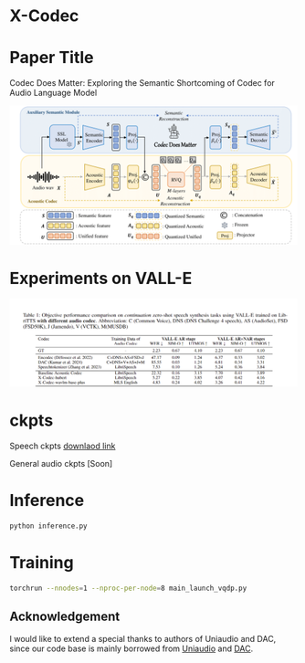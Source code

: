 # X-Codec

# Paper Title
Codec Does Matter: Exploring the Semantic Shortcoming of Codec for Audio Language Model

<img src="fig1.png" alt="Overview" width="600"/>

# Experiments on VALL-E
<img src="exp.png" alt="Exp" width="600"/>

# ckpts

Speech ckpts [downlaod link](https://drive.google.com/file/d/11TqMx7LFvSp-x74B894cd7hWy82DfZmW/view?usp=drive_link)
 
General audio ckpts [Soon]

# Inference

```bash
python inference.py
```

# Training
```bash
torchrun --nnodes=1 --nproc-per-node=8 main_launch_vqdp.py
```

## Acknowledgement
I would like to extend a special thanks to authors of Uniaudio and DAC, since our code base is mainly borrowed from  [Uniaudio](https://github.com/yangdongchao/UniAudio/tree/main/codec) and [DAC](https://github.com/descriptinc/descript-audio-codec).
